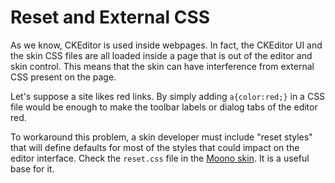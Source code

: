 <!--
Copyright (c) 2003-2014, CKSource - Frederico Knabben. All rights reserved.
For licensing, see LICENSE.md.
-->

# Reset and External CSS

As we know, CKEditor is used inside webpages. In fact, the CKEditor UI and the
skin CSS files are all loaded inside a page that is out of the editor and skin
control. This means that the skin can have interference from external CSS
present on the page.

Let's suppose a site likes red links. By simply adding
<code>a{color:red;}</code> in a CSS file would be enough to make the toolbar
labels or dialog tabs of the editor red.

To workaround this problem, a skin developer must include "reset styles" that
will define defaults for most of the styles that could impact on the editor
interface. Check the <code>reset.css</code> file in the
[Moono skin](#!/guide/skin_sdk_intro-section-2). It is a useful base for it.
